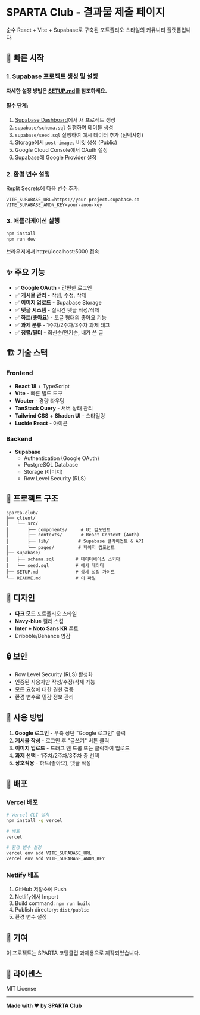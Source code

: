 # SPARTA Club - 결과물 제출 페이지

순수 React + Vite + Supabase로 구축된 포트폴리오 스타일의 커뮤니티 플랫폼입니다.

## 🚀 빠른 시작

### 1. Supabase 프로젝트 생성 및 설정

**자세한 설정 방법은 [SETUP.md](./SETUP.md)를 참조하세요.**

#### 필수 단계:
1. [Supabase Dashboard](https://supabase.com/dashboard)에서 새 프로젝트 생성
2. `supabase/schema.sql` 실행하여 테이블 생성
3. `supabase/seed.sql` 실행하여 예시 데이터 추가 (선택사항)
4. Storage에서 `post-images` 버킷 생성 (Public)
5. Google Cloud Console에서 OAuth 설정
6. Supabase에 Google Provider 설정

### 2. 환경 변수 설정

Replit Secrets에 다음 변수 추가:

```
VITE_SUPABASE_URL=https://your-project.supabase.co
VITE_SUPABASE_ANON_KEY=your-anon-key
```

### 3. 애플리케이션 실행

```bash
npm install
npm run dev
```

브라우저에서 http://localhost:5000 접속

## ✨ 주요 기능

- ✅ **Google OAuth** - 간편한 로그인
- ✅ **게시물 관리** - 작성, 수정, 삭제
- ✅ **이미지 업로드** - Supabase Storage
- ✅ **댓글 시스템** - 실시간 댓글 작성/삭제
- ✅ **하트(좋아요)** - 토글 형태의 좋아요 기능
- ✅ **과제 분류** - 1주차/2주차/3주차 과제 태그
- ✅ **정렬/필터** - 최신순/인기순, 내가 쓴 글

## 🏗️ 기술 스택

### Frontend
- **React 18** + TypeScript
- **Vite** - 빠른 빌드 도구
- **Wouter** - 경량 라우팅
- **TanStack Query** - 서버 상태 관리
- **Tailwind CSS** + **Shadcn UI** - 스타일링
- **Lucide React** - 아이콘

### Backend
- **Supabase**
  - Authentication (Google OAuth)
  - PostgreSQL Database
  - Storage (이미지)
  - Row Level Security (RLS)

## 📁 프로젝트 구조

```
sparta-club/
├── client/
│   └── src/
│       ├── components/     # UI 컴포넌트
│       ├── contexts/       # React Context (Auth)
│       ├── lib/           # Supabase 클라이언트 & API
│       └── pages/         # 페이지 컴포넌트
├── supabase/
│   ├── schema.sql        # 데이터베이스 스키마
│   └── seed.sql          # 예시 데이터
├── SETUP.md              # 상세 설정 가이드
└── README.md             # 이 파일
```

## 🎨 디자인

- **다크 모드** 포트폴리오 스타일
- **Navy-blue** 컬러 스킴
- **Inter + Noto Sans KR** 폰트
- Dribbble/Behance 영감

## 🔒 보안

- Row Level Security (RLS) 활성화
- 인증된 사용자만 작성/수정/삭제 가능
- 모든 요청에 대한 권한 검증
- 환경 변수로 민감 정보 관리

## 📝 사용 방법

1. **Google 로그인** - 우측 상단 "Google 로그인" 클릭
2. **게시물 작성** - 로그인 후 "글쓰기" 버튼 클릭
3. **이미지 업로드** - 드래그 앤 드롭 또는 클릭하여 업로드
4. **과제 선택** - 1주차/2주차/3주차 중 선택
5. **상호작용** - 하트(좋아요), 댓글 작성

## 🚢 배포

### Vercel 배포
```bash
# Vercel CLI 설치
npm install -g vercel

# 배포
vercel

# 환경 변수 설정
vercel env add VITE_SUPABASE_URL
vercel env add VITE_SUPABASE_ANON_KEY
```

### Netlify 배포
1. GitHub 저장소에 Push
2. Netlify에서 Import
3. Build command: `npm run build`
4. Publish directory: `dist/public`
5. 환경 변수 설정

## 🤝 기여

이 프로젝트는 SPARTA 코딩클럽 과제용으로 제작되었습니다.

## 📄 라이센스

MIT License

---

**Made with ❤️ by SPARTA Club**
